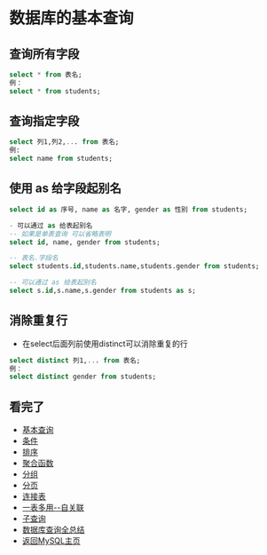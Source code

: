 数据库的基本查询  
====

## 查询所有字段  
```SQL
select * from 表名;
例：
select * from students;
```

## 查询指定字段  
```SQL
select 列1,列2,... from 表名;
例:
select name from students;
```
## 使用 as 给字段起别名  
```SQL
select id as 序号, name as 名字, gender as 性别 from students;

- 可以通过 as 给表起别名
-- 如果是单表查询 可以省略表明
select id, name, gender from students;

-- 表名.字段名
select students.id,students.name,students.gender from students;

-- 可以通过 as 给表起别名 
select s.id,s.name,s.gender from students as s;
```
 
## 消除重复行  
- 在select后面列前使用distinct可以消除重复的行  
```SQL
select distinct 列1,... from 表名;
例：
select distinct gender from students;
```

## 看完了  
- [基本查询](https://github.com/KissMyLady/MySQL/blob/master/Note/select_from_databases1.md)  
- [条件](https://github.com/KissMyLady/MySQL/blob/master/Note/select_where.md)   
- [排序](https://github.com/KissMyLady/MySQL/blob/master/Note/select_order_by.md)  
- [聚合函数](https://github.com/KissMyLady/MySQL/blob/master/Note/select_faction.md)  
- [分组](https://github.com/KissMyLady/MySQL/blob/master/Note/select_gorup_by.md)  
- [分页](https://github.com/KissMyLady/MySQL/blob/master/Note/select_limit.md)  
- [连接表](https://github.com/KissMyLady/MySQL/blob/master/Note/select_join_on.md)  
- [一表多用--自关联](https://github.com/KissMyLady/MySQL/blob/master/Note/select_self_knot.md)  
- [子查询](https://github.com/KissMyLady/MySQL/blob/master/Note/select_son_find.md)  
- [数据库查询全总结](https://github.com/KissMyLady/MySQL/blob/master/Note/summary2.md) 
- [返回MySQL主页](https://github.com/KissMyLady/MySQL/blob/master/README.md)


